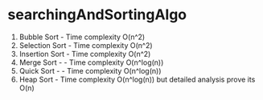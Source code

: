 # searchingAndSortingAlgo
  1. Bubble Sort - Time complexity O(n^2)
  2. Selection Sort - Time complexity O(n^2)
  3. Insertion Sort - Time complexity O(n^2)
  4. Merge Sort - - Time complexity O(n^log(n))
  5. Quick Sort - - Time complexity O(n^log(n))
  6. Heap Sort - Time complexity O(n^log(n)) but detailed analysis prove its O(n)


